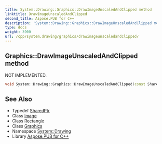 ```yaml
---
title: System::Drawing::Graphics::DrawImageUnscaledAndClipped method
linktitle: DrawImageUnscaledAndClipped
second_title: Aspose.PUB for C++
description: 'System::Drawing::Graphics::DrawImageUnscaledAndClipped method. NOT IMPLEMENTED in C++.'
type: docs
weight: 3900
url: /cpp/system.drawing/graphics/drawimageunscaledandclipped/
---
```

## Graphics::DrawImageUnscaledAndClipped method


NOT IMPLEMENTED.

```cpp
void System::Drawing::Graphics::DrawImageUnscaledAndClipped(const SharedPtr<Image> &image, Rectangle rectangle)
```


## See Also

* Typedef [SharedPtr](../../../system/sharedptr/)
* Class [Image](../../image/)
* Class [Rectangle](../../rectangle/)
* Class [Graphics](../)
* Namespace [System::Drawing](../../)
* Library [Aspose.PUB for C++](../../../)
